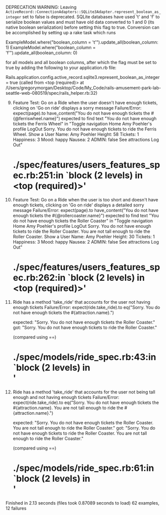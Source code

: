 
DEPRECATION WARNING: Leaving `ActiveRecord::ConnectionAdapters::SQLite3Adapter.represent_boolean_as_integer`
set to false is deprecated. SQLite databases have used 't' and 'f' to serialize
boolean values and must have old data converted to 1 and 0 (its native boolean
serialization) before setting this flag to true. Conversion can be accomplished
by setting up a rake task which runs

  ExampleModel.where("boolean_column = 't'").update_all(boolean_column: 1)
  ExampleModel.where("boolean_column = 'f'").update_all(boolean_column: 0)

for all models and all boolean columns, after which the flag must be set to
true by adding the following to your application.rb file:

  Rails.application.config.active_record.sqlite3.represent_boolean_as_integer = true
 (called from <top (required)> at /Users/gregorymorgan/Desktop/Code/My_Code/rails-amusement-park-lab-seattle-web-080519/spec/rails_helper.rb:32)



  9) Feature Test: Go on a Ride when the user doesn't have enough tickets, clicking on 'Go on ride' displays a sorry message
     Failure/Error: expect(page).to have_content("You do not have enough tickets the #{@ferriswheel.name}")
       expected to find text "You do not have enough tickets the Ferris Wheel" in "Toggle navigation Home Amy Poehler's profile LogOut Sorry. You do not have enough tickets to ride the Ferris Wheel. Show a User Name: Amy Poehler Height: 58 Tickets: 1 Happiness: 3 Mood: happy Nausea: 2 ADMIN: false See attractions Log Out"
     # ./spec/features/users_features_spec.rb:251:in `block (2 levels) in <top (required)>'

  10) Feature Test: Go on a Ride when the user is too short and doesn't have enough tickets, clicking on 'Go on ride' displays a detailed sorry message
      Failure/Error: expect(page).to have_content("You do not have enough tickets the #{@rollercoaster.name}")
        expected to find text "You do not have enough tickets the Roller Coaster" in "Toggle navigation Home Amy Poehler's profile LogOut Sorry. You do not have enough tickets to ride the Roller Coaster. You are not tall enough to ride the Roller Coaster. Show a User Name: Amy Poehler Height: 30 Tickets: 1 Happiness: 3 Mood: happy Nausea: 2 ADMIN: false See attractions Log Out"
      # ./spec/features/users_features_spec.rb:262:in `block (2 levels) in <top (required)>'

  11) Ride has a method 'take_ride' that accounts for the user not having enough tickets
      Failure/Error: expect(ride.take_ride).to eq("Sorry. You do not have enough tickets the #{attraction.name}.")
      
        expected: "Sorry. You do not have enough tickets the Roller Coaster."
             got: "Sorry. You do not have enough tickets to ride the Roller Coaster."
      
        (compared using ==)
      # ./spec/models/ride_spec.rb:43:in `block (2 levels) in <main>'

  12) Ride has a method 'take_ride' that accounts for the user not being tall enough and not having enough tickets
      Failure/Error: expect(ride.take_ride).to eq("Sorry. You do not have enough tickets the #{attraction.name}. You are not tall enough to ride the #{attraction.name}.")
      
        expected: "Sorry. You do not have enough tickets the Roller Coaster. You are not tall enough to ride the Roller Coaster."
             got: "Sorry. You do not have enough tickets to ride the Roller Coaster. You are not tall enough to ride the Roller Coaster."
      
        (compared using ==)
      # ./spec/models/ride_spec.rb:61:in `block (2 levels) in <main>'

Finished in 2.13 seconds (files took 0.87089 seconds to load)
62 examples, 12 failures
